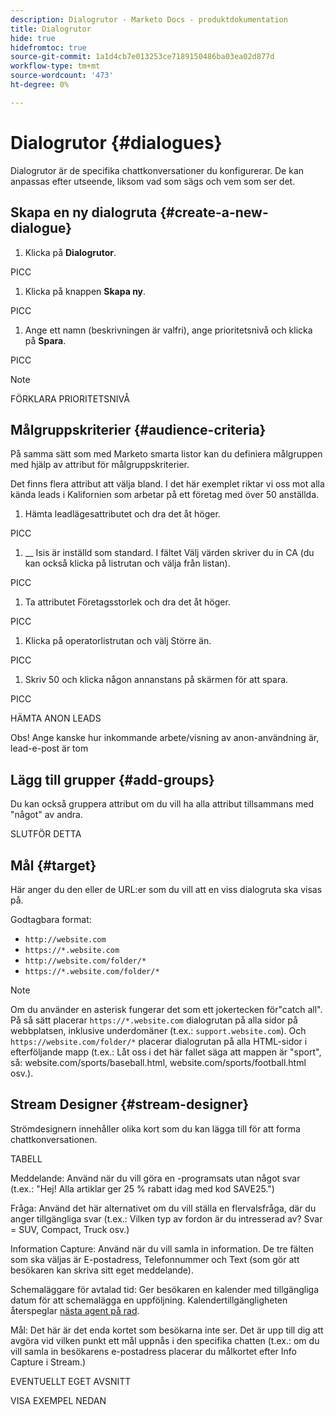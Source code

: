 ```yaml
---
description: Dialogrutor - Marketo Docs - produktdokumentation
title: Dialogrutor
hide: true
hidefromtoc: true
source-git-commit: 1a1d4cb7e013253ce7189150486ba03ea02d877d
workflow-type: tm+mt
source-wordcount: '473'
ht-degree: 0%

---
```


# Dialogrutor {#dialogues}

Dialogrutor är de specifika chattkonversationer du konfigurerar. De kan anpassas efter utseende, liksom vad som sägs och vem som ser det.

## Skapa en ny dialogruta {#create-a-new-dialogue}

1. Klicka på **Dialogrutor**.

PICC

1. Klicka på knappen **Skapa ny**.

PICC

1. Ange ett namn (beskrivningen är valfri), ange prioritetsnivå och klicka på **Spara**.

PICC

>[!NOTE]
>
>FÖRKLARA PRIORITETSNIVÅ

## Målgruppskriterier {#audience-criteria}

På samma sätt som med Marketo smarta listor kan du definiera målgruppen med hjälp av attribut för målgruppskriterier.

Det finns flera attribut att välja bland. I det här exemplet riktar vi oss mot alla kända leads i Kalifornien som arbetar på ett företag med över 50 anställda.

1. Hämta leadlägesattributet och dra det åt höger.

PICC

1. __ Isis är inställd som standard. I fältet Välj värden skriver du in CA (du kan också klicka på listrutan och välja från listan).

PICC

1. Ta attributet Företagsstorlek och dra det åt höger.

PICC

1. Klicka på operatorlistrutan och välj Större än.

PICC

1. Skriv 50 och klicka någon annanstans på skärmen för att spara.

PICC

HÄMTA ANON LEADS

Obs! Ange kanske hur inkommande arbete/visning av anon-användning är, lead-e-post är tom

## Lägg till grupper {#add-groups}

Du kan också gruppera attribut om du vill ha alla attribut tillsammans med &quot;något&quot; av andra.

SLUTFÖR DETTA

## Mål {#target}

Här anger du den eller de URL:er som du vill att en viss dialogruta ska visas på.

Godtagbara format:

* `http://website.com`
* `https://*.website.com`
* `http://website.com/folder/*`
* `https://*.website.com/folder/*`

>[!NOTE]
>
>Om du använder en asterisk fungerar det som ett jokertecken för&quot;catch all&quot;. På så sätt placerar `https://*.website.com` dialogrutan på alla sidor på webbplatsen, inklusive underdomäner (t.ex.: `support.website.com`). Och `https://website.com/folder/*` placerar dialogrutan på alla HTML-sidor i efterföljande mapp (t.ex.: Låt oss i det här fallet säga att mappen är &quot;sport&quot;, så: website.com/sports/baseball.html, website.com/sports/football.html osv.).

## Stream Designer {#stream-designer}

Strömdesignern innehåller olika kort som du kan lägga till för att forma chattkonversationen.

TABELL

Meddelande: Använd när du vill göra en -programsats utan något svar (t.ex.: &quot;Hej! Alla artiklar ger 25 % rabatt idag med kod SAVE25.&quot;)

Fråga: Använd det här alternativet om du vill ställa en flervalsfråga, där du anger tillgängliga svar (t.ex.: Vilken typ av fordon är du intresserad av? Svar = SUV, Compact, Truck osv.)

Information Capture: Använd när du vill samla in information. De tre fälten som ska väljas är E-postadress, Telefonnummer och Text (som gör att besökaren kan skriva sitt eget meddelande).

Schemaläggare för avtalad tid: Ger besökaren en kalender med tillgängliga datum för att schemalägga en uppföljning. Kalendertillgängligheten återspeglar [nästa agent på rad](/help/marketo/product-docs/demand-generation/dynamic-chat/dynamic-chat-overview.md#routing).

Mål: Det här är det enda kortet som besökarna inte ser. Det är upp till dig att avgöra vid vilken punkt ett mål uppnås i den specifika chatten (t.ex.: om du vill samla in besökarens e-postadress placerar du målkortet efter Info Capture i Stream.)

EVENTUELLT EGET AVSNITT

VISA EXEMPEL NEDAN